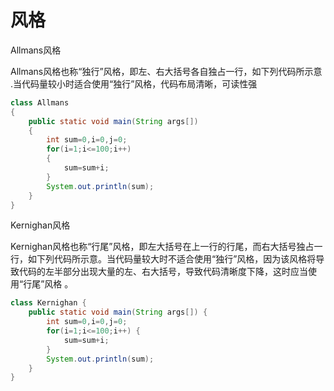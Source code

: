 # 风格

Allmans风格

​	Allmans风格也称“独行”风格，即左、右大括号各自独占一行，如下列代码所示意 .当代码量较小时适合使用“独行”风格，代码布局清晰，可读性强 

```java
class Allmans
{
    public static void main(String args[])
    {
        int sum=0,i=0,j=0;
        for(i=1;i<=100;i++)
        {
            sum=sum+i;
        }
        System.out.println(sum);
    }
}


```

Kernighan风格

​	Kernighan风格也称“行尾”风格，即左大括号在上一行的行尾，而右大括号独占一行，如下列代码所示意。当代码量较大时不适合使用“独行”风格，因为该风格将导致代码的左半部分出现大量的左、右大括号，导致代码清晰度下降，这时应当使用“行尾”风格 。

```java
class Kernighan {
    public static void main(String args[]) {
        int sum=0,i=0,j=0;
        for(i=1;i<=100;i++) {
            sum=sum+i;
        }
        System.out.println(sum);
    }
} 


```











